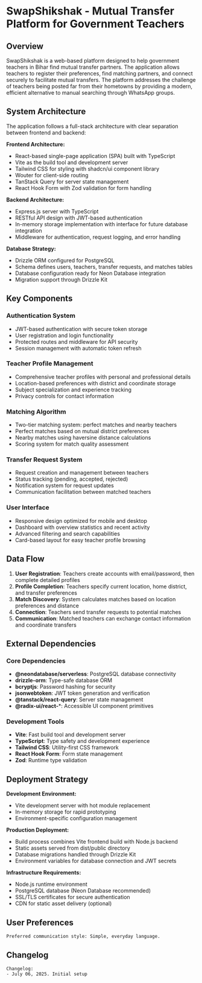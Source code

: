 # SwapShikshak - Mutual Transfer Platform for Government Teachers

## Overview

SwapShikshak is a web-based platform designed to help government teachers in Bihar find mutual transfer partners. The application allows teachers to register their preferences, find matching partners, and connect securely to facilitate mutual transfers. The platform addresses the challenge of teachers being posted far from their hometowns by providing a modern, efficient alternative to manual searching through WhatsApp groups.

## System Architecture

The application follows a full-stack architecture with clear separation between frontend and backend:

**Frontend Architecture:**
- React-based single-page application (SPA) built with TypeScript
- Vite as the build tool and development server
- Tailwind CSS for styling with shadcn/ui component library
- Wouter for client-side routing
- TanStack Query for server state management
- React Hook Form with Zod validation for form handling

**Backend Architecture:**
- Express.js server with TypeScript
- RESTful API design with JWT-based authentication
- In-memory storage implementation with interface for future database integration
- Middleware for authentication, request logging, and error handling

**Database Strategy:**
- Drizzle ORM configured for PostgreSQL
- Schema defines users, teachers, transfer requests, and matches tables
- Database configuration ready for Neon Database integration
- Migration support through Drizzle Kit

## Key Components

### Authentication System
- JWT-based authentication with secure token storage
- User registration and login functionality
- Protected routes and middleware for API security
- Session management with automatic token refresh

### Teacher Profile Management
- Comprehensive teacher profiles with personal and professional details
- Location-based preferences with district and coordinate storage
- Subject specialization and experience tracking
- Privacy controls for contact information

### Matching Algorithm
- Two-tier matching system: perfect matches and nearby teachers
- Perfect matches based on mutual district preferences
- Nearby matches using haversine distance calculations
- Scoring system for match quality assessment

### Transfer Request System
- Request creation and management between teachers
- Status tracking (pending, accepted, rejected)
- Notification system for request updates
- Communication facilitation between matched teachers

### User Interface
- Responsive design optimized for mobile and desktop
- Dashboard with overview statistics and recent activity
- Advanced filtering and search capabilities
- Card-based layout for easy teacher profile browsing

## Data Flow

1. **User Registration**: Teachers create accounts with email/password, then complete detailed profiles
2. **Profile Completion**: Teachers specify current location, home district, and transfer preferences
3. **Match Discovery**: System calculates matches based on location preferences and distance
4. **Connection**: Teachers send transfer requests to potential matches
5. **Communication**: Matched teachers can exchange contact information and coordinate transfers

## External Dependencies

### Core Dependencies
- **@neondatabase/serverless**: PostgreSQL database connectivity
- **drizzle-orm**: Type-safe database ORM
- **bcryptjs**: Password hashing for security
- **jsonwebtoken**: JWT token generation and verification
- **@tanstack/react-query**: Server state management
- **@radix-ui/react-***: Accessible UI component primitives

### Development Tools
- **Vite**: Fast build tool and development server
- **TypeScript**: Type safety and development experience
- **Tailwind CSS**: Utility-first CSS framework
- **React Hook Form**: Form state management
- **Zod**: Runtime type validation

## Deployment Strategy

**Development Environment:**
- Vite development server with hot module replacement
- In-memory storage for rapid prototyping
- Environment-specific configuration management

**Production Deployment:**
- Build process combines Vite frontend build with Node.js backend
- Static assets served from dist/public directory
- Database migrations handled through Drizzle Kit
- Environment variables for database connection and JWT secrets

**Infrastructure Requirements:**
- Node.js runtime environment
- PostgreSQL database (Neon Database recommended)
- SSL/TLS certificates for secure authentication
- CDN for static asset delivery (optional)

## User Preferences

```
Preferred communication style: Simple, everyday language.
```

## Changelog

```
Changelog:
- July 06, 2025. Initial setup
```